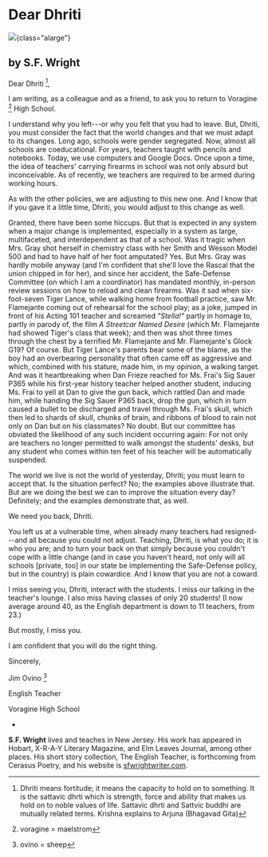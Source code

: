 # Dear Dhriti 

![](armed-teacher.jpg){class="alarge"}

## by S.F. Wright

Dear Dhriti [^1],

I am writing, as a colleague and as a friend, to ask you to return to
Voragine [^2] High School.

I understand why you left---or why you felt that you had to leave. But,
Dhriti, you must consider the fact that the world changes and that we
must adapt to its changes. Long ago, schools were gender segregated.
Now, almost all schools are coeducational. For years, teachers taught
with pencils and notebooks. Today, we use computers and Google Docs.
Once upon a time, the idea of teachers' carrying firearms in school was
not only absurd but inconceivable. As of recently, we teachers are
required to be armed during working hours.

As with the other policies, we are adjusting to this new one. And I know
that if you gave it a little time, Dhriti, you would adjust to this
change as well.

Granted, there have been some hiccups. But that is expected in any
system when a major change is implemented, especially in a system as
large, multifaceted, and interdependent as that of a school. Was it
tragic when Mrs. Gray shot herself in chemistry class with her Smith and
Wesson Model 500 and had to have half of her foot amputated? Yes. But
Mrs. Gray was hardly mobile anyway (and I'm confident that she'll love
the Rascal that the union chipped in for her), and since her accident,
the Safe-Defense Committee (on which I am a coordinator) has mandated
monthly, in-person review sessions on how to reload and clean firearms.
Was it sad when six-foot-seven Tiger Lance, while walking home from
football practice, saw Mr. Flamejante coming out of rehearsal for the
school play; as a joke, jumped in front of his Acting 101 teacher and
screamed *"Stella!"* partly in homage to, partly in parody of, the film
*A Streetcar Named Desire* (which Mr. Flamejante had showed Tiger's
class that week); and then was shot three times through the chest by a
terrified Mr. Flamejante and Mr. Flamejante's Glock G19? Of course. But
Tiger Lance's parents bear some of the blame, as the boy had an
overbearing personality that often came off as aggressive and which,
combined with his stature, made him, in my opinion, a walking target.
And was it heartbreaking when Dan Frieze reached for Ms. Frai's Sig
Sauer P365 while his first-year history teacher helped another student,
inducing Ms. Frai to yell at Dan to give the gun back, which rattled Dan
and made him, while handing the Sig Sauer P365 back, drop the gun, which
in turn caused a bullet to be discharged and travel through Ms. Frai's
skull, which then led to shards of skull, chunks of brain, and ribbons
of blood to rain not only on Dan but on his classmates? No doubt. But
our committee has obviated the likelihood of any such incident occurring
again: For not only are teachers no longer permitted to walk amongst the
students' desks, but any student who comes within ten feet of his
teacher will be automatically suspended.

The world we live is not the world of yesterday, Dhriti; you must learn
to accept that. Is the situation perfect? No; the examples above
illustrate that. But are we doing the best we can to improve the
situation every day? Definitely; and the examples demonstrate that, as
well.

We need you back, Dhriti.

You left us at a vulnerable time, when already many teachers had
resigned---and all because you could not adjust. Teaching, Dhriti, is
what you do; it is who you are; and to turn your back on that simply
because you couldn't cope with a little change (and in case you haven't
heard, not only will all schools \[private, too\] in our state be
implementing the Safe-Defense policy, but in the country) is plain
cowardice. And I know that you are not a coward.

I miss seeing you, Dhriti, interact with the students. I miss our
talking in the teacher's lounge. I also miss having classes of only 20
students! (I now average around 40, as the English department is down to
11 teachers, from 23.)

But mostly, I miss you.

I am confident that you will do the right thing.

Sincerely,

Jim Ovino [^3]

English Teacher

Voragine High School

-   

[^1]: Dhriti means fortitude; it means the capacity to hold on to
something. It is the sattavic dhrti which is strength, force and ability
that makes us hold on to noble values of life. Sattavic dhrti and
Sattvic buddhi are mutually related terms. Krishna explains to Arjuna
(Bhagavad Gita)

[^2]: voragine = maelstrom

[^3]: ovino = sheep

**S.F. Wright** lives and teaches in New Jersey. His work has appeared
in Hobart, X-R-A-Y Literary Magazine, and Elm Leaves Journal, among
other places. His short story collection, The English Teacher, is
forthcoming from Cerasus Poetry, and his website
is [sfwrightwriter.com](http://sfwrightwriter.com/).
